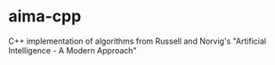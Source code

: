 # aima-cpp
C++ implementation of algorithms from Russell and Norvig's "Artificial Intelligence - A Modern Approach"
